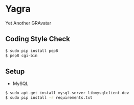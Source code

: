 # Yagra
Yet Another GRAvatar

## Coding Style Check

```bash
$ sudo pip install pep8
$ pep8 cgi-bin
```

## Setup

* MySQL

```bash
$ sudo apt-get install mysql-server libmysqlclient-dev
$ sudo pip install -r requirements.txt
```
